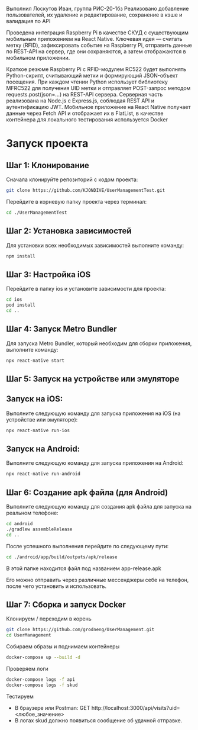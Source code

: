 Выполнил Лоскутов Иван, группа РИС-20-1бз
Реализовано добавление пользователей, их удаление и редактирование, сохранение в кэше и валидация по API

Проведена интеграция Raspberry Pi в качестве СКУД с существующим мобильным приложением на React Native.
Ключевая идея — считать метку (RFID), зафиксировать событие на Raspberry Pi, отправить данные по REST-API на сервер, где они сохраняются, а затем отображаются в мобильном приложении.

Краткое резюме
Raspberry Pi с RFID-модулем RC522 будет выполнять Python-скрипт, считывающий метки и формирующий JSON-объект посещения.
При каждом чтении Python использует библиотеку MFRC522 для получения UID метки и отправляет POST-запрос методом requests.post(json=…) на REST-API сервера.
Серверная часть реализована на Node.js с Express.js, соблюдая REST API и аутентификацию JWT.
Мобильное приложение на React Native получает данные через Fetch API и отображает их в FlatList,
в качестве контейнера для локального тестирования используется Docker

# Запуск проекта

## Шаг 1: Клонирование

Сначала клонируйте репозиторий с кодом проекта:

```bash
git clone https://github.com/KJONDIVE/UserManagementTest.git
```

Перейдите в корневую папку проекта через терминал:

```bash
cd ./UserManagementTest
```

## Шаг 2: Установка зависимостей

Для установки всех необходимых зависимостей выполните команду:

```bash
npm install
```

## Шаг 3: Настройка iOS

Перейдите в папку ios и установите зависимости для проекта:

```bash
cd ios
pod install
cd ..
```

## Шаг 4: Запуск Metro Bundler

Для запуска Metro Bundler, который необходим для сборки приложения, выполните команду:

```bash
npx react-native start
```

## Шаг 5: Запуск на устройстве или эмуляторе
## Запуск на iOS:

Выполните следующую команду для запуска приложения на iOS (на устройстве или эмуляторе):

```bash
npx react-native run-ios
```

## Запуск на Android:

Выполните следующую команду для запуска приложения на Android:

```bash
npx react-native run-android
```

## Шаг 6: Создание apk файла (для Android)

Выполните следующую команду для создания apk файла для запуска на реальном телефоне:

```bash
cd android
./gradlew assembleRelease
cd ..
```
После успешного выполнения перейдите по следующему пути:

```bash
cd ./android/app/build/outputs/apk/release
```
В этой папке находится файл под названием app-release.apk

Его можно отправить через различные мессенджеры себе на телефон, после чего установить и использовать.

## Шаг 7: Сборка и запуск Docker

Клонируем / переходим в корень

```bash
git clone https://github.com/grodneng/UserManagement.git
cd UserManagement
```

Собираем образы и поднимаем контейнеры

```bash
docker-compose up --build -d
```
Проверяем логи

```bash
docker-compose logs -f api
docker-compose logs -f skud
```

Тестируем

* В браузере или Postman: GET http://localhost:3000/api/visits?uid=<любое_значение>
* В логах skud должно появиться сообщение об удачной отправке.
